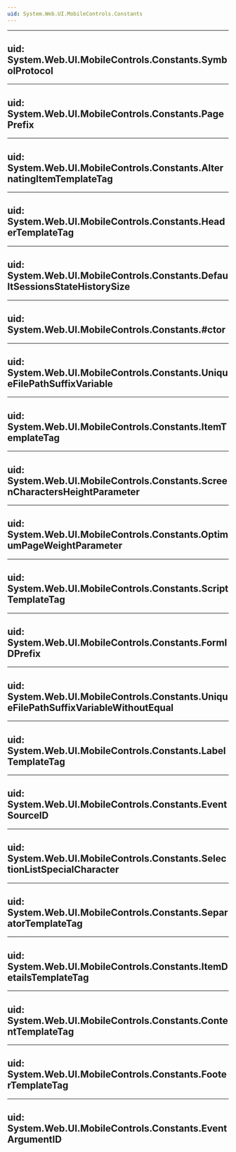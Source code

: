 ```yaml
---
uid: System.Web.UI.MobileControls.Constants
---
```


---
uid: System.Web.UI.MobileControls.Constants.SymbolProtocol
---

---
uid: System.Web.UI.MobileControls.Constants.PagePrefix
---

---
uid: System.Web.UI.MobileControls.Constants.AlternatingItemTemplateTag
---

---
uid: System.Web.UI.MobileControls.Constants.HeaderTemplateTag
---

---
uid: System.Web.UI.MobileControls.Constants.DefaultSessionsStateHistorySize
---

---
uid: System.Web.UI.MobileControls.Constants.#ctor
---

---
uid: System.Web.UI.MobileControls.Constants.UniqueFilePathSuffixVariable
---

---
uid: System.Web.UI.MobileControls.Constants.ItemTemplateTag
---

---
uid: System.Web.UI.MobileControls.Constants.ScreenCharactersHeightParameter
---

---
uid: System.Web.UI.MobileControls.Constants.OptimumPageWeightParameter
---

---
uid: System.Web.UI.MobileControls.Constants.ScriptTemplateTag
---

---
uid: System.Web.UI.MobileControls.Constants.FormIDPrefix
---

---
uid: System.Web.UI.MobileControls.Constants.UniqueFilePathSuffixVariableWithoutEqual
---

---
uid: System.Web.UI.MobileControls.Constants.LabelTemplateTag
---

---
uid: System.Web.UI.MobileControls.Constants.EventSourceID
---

---
uid: System.Web.UI.MobileControls.Constants.SelectionListSpecialCharacter
---

---
uid: System.Web.UI.MobileControls.Constants.SeparatorTemplateTag
---

---
uid: System.Web.UI.MobileControls.Constants.ItemDetailsTemplateTag
---

---
uid: System.Web.UI.MobileControls.Constants.ContentTemplateTag
---

---
uid: System.Web.UI.MobileControls.Constants.FooterTemplateTag
---

---
uid: System.Web.UI.MobileControls.Constants.EventArgumentID
---
